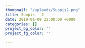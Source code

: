 ```yaml
---
thumbnail: "/uploads/Suopis2.png"
title: Suopis - 2
date: 2019-01-09 22:00:00 +0000
categories: []
project_bg_color: ''
project_fg_color: ''

---
```

